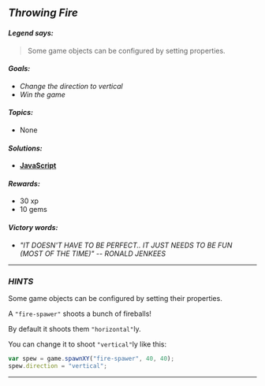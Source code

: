 ## _Throwing Fire_

#### _Legend says:_
> Some game objects can be configured by setting properties.

#### _Goals:_
+ _Change the direction to vertical_
+ _Win the game_

#### _Topics:_
+ None

#### _Solutions:_
+ **[JavaScript](throwingFire.js)**

#### _Rewards:_
+ 30 xp
+ 10 gems

#### _Victory words:_
+ _"IT DOESN'T HAVE TO BE PERFECT.. IT JUST NEEDS TO BE FUN (MOST OF THE TIME)" -- RONALD JENKEES_

___

### _HINTS_

Some game objects can be configured by setting their properties.

A `"fire-spawer"` shoots a bunch of fireballs! 

By default it shoots them `"horizontal"`ly.

You can change it to shoot `"vertical"`ly like this:

```javascript
var spew = game.spawnXY("fire-spawer", 40, 40);
spew.direction = "vertical";
```

___
